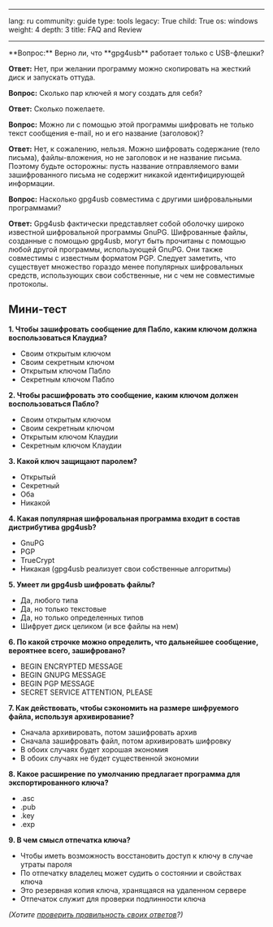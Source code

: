 

---

lang: ru
community: guide
type: tools
legacy: True
child: True
os: windows
weight: 4
depth: 3
title: FAQ and Review

---

<div class="background" markdown="1">
**Вопрос:** Верно ли, что **gpg4usb** работает только с USB-флешки?

**Ответ:** Нет, при желании программу можно скопировать на жесткий диск и запускать оттуда.

**Вопрос:** Сколько пар ключей я могу создать для себя?

**Ответ:** Сколько пожелаете.

**Вопрос:** Можно ли с помощью этой программы шифровать не только текст сообщения e-mail, но и его название (заголовок)?

**Ответ:** Нет, к сожалению, нельзя. Можно шифровать содержание (тело письма), файлы-вложения, но не заголовок и не название письма. Поэтому будьте осторожны: пусть название отправляемого вами зашифрованного письма не содержит никакой идентифицирующей информации.

**Вопрос:** Насколько gpg4usb совместима с другими шифровальными программами?

**Ответ:** Gpg4usb фактически представляет собой оболочку широко известной шифровальной программы GnuPG. Шифрованные файлы, созданные с помощью gpg4usb, могут быть прочитаны с помощью любой другой программы, использующей GnuPG. Они также совместимы с известным форматом PGP. Следует заметить, что существует множество гораздо менее популярных шифровальных средств, использующих свои собственные, ни с чем не совместимые протоколы.
</div>  

## Мини-тест ##

**1. Чтобы зашифровать сообщение для Пабло, каким ключом должна воспользоваться Клаудиа?**

- Своим открытым ключом
- Своим секретным ключом
- Открытым ключом Пабло
- Секретным ключом Пабло

**2. Чтобы расшифровать это сообщение, каким ключом должен воспользоваться Пабло?**

- Своим открытым ключом
- Своим секретным ключом
- Открытым ключом Клаудии
- Секретным ключом Клаудии

**3. Какой ключ защищают паролем?**

- Открытый
- Секретный
- Оба
- Никакой

**4. Какая популярная шифровальная программа входит в состав дистрибутива gpg4usb?**

- GnuPG
- PGP 
- TrueCrypt
- Никакая (gpg4usb реализует свои собственные алгоритмы)

**5. Умеет ли gpg4usb шифровать файлы?**

- Да, любого типа
- Да, но только текстовые
- Да, но только определенных типов
- Шифрует диск целиком (и все файлы на нем)

**6. По какой строчке можно определить, что дальнейшее сообщение, вероятнее всего, зашифровано?**

- BEGIN ENCRYPTED MESSAGE
- BEGIN GNUPG MESSAGE
- BEGIN PGP MESSAGE
- SECRET SERVICE ATTENTION, PLEASE

**7. Как действовать, чтобы сэкономить на размере шифруемого файла, используя архивирование?**

- Сначала архивировать, потом зашифровать архив
- Сначала зашифровать файл, потом архивировать шифровку
- В обоих случаях будет хорошая экономия
- В обоих случаях не будет существенной экономии

**8. Какое расширение по умолчанию предлагает программа для экспортированного ключа?**

- .asc
- .pub
- .key
- .exp

**9. В чем смысл отпечатка ключа?**

- Чтобы иметь возможность восстановить доступ к ключу в случае утраты пароля
- По отпечатку владелец может судить о состоянии и свойствах ключа
- Это резервная копия ключа, хранящаяся на удаленном сервере
- Отпечаток служит для проверки подлинности ключа

*(Хотите [проверить правильность своих ответов](/ru/test#gpg4usb)?)*

